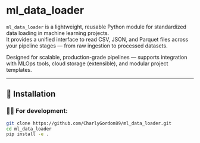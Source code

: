# ml_data_loader

`ml_data_loader` is a lightweight, reusable Python module for standardized data loading in machine learning projects.  
It provides a unified interface to read CSV, JSON, and Parquet files across your pipeline stages — from raw ingestion to processed datasets.

Designed for scalable, production-grade pipelines — supports integration with MLOps tools, cloud storage (extensible), and modular project templates.

---

## 🔧 Installation

### 🧑‍💻 For development:

```bash
git clone https://github.com/CharlyGordon89/ml_data_loader.git
cd ml_data_loader
pip install -e .

